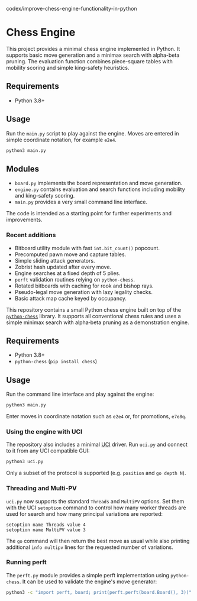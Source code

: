 codex/improve-chess-engine-functionality-in-python
# Chess Engine
This project provides a minimal chess engine implemented in Python. It supports
basic move generation and a minimax search with alpha-beta pruning.
The evaluation function combines piece-square tables with mobility scoring and
simple king-safety heuristics.

## Requirements

* Python 3.8+

## Usage

Run the `main.py` script to play against the engine. Moves are entered in simple
coordinate notation, for example `e2e4`.

```bash
python3 main.py
```

## Modules

- `board.py` implements the board representation and move generation.
- `engine.py` contains evaluation and search functions including mobility and
  king-safety scoring.
- `main.py` provides a very small command line interface.

The code is intended as a starting point for further experiments and
improvements.

### Recent additions

* Bitboard utility module with fast ``int.bit_count()`` popcount.
* Precomputed pawn move and capture tables.
* Simple sliding attack generators.
* Zobrist hash updated after every move.
* Engine searches at a fixed depth of 5 plies.
* ``perft`` validation routines relying on ``python-chess``.
* Rotated bitboards with caching for rook and bishop rays.
* Pseudo-legal move generation with lazy legality checks.
* Basic attack map cache keyed by occupancy.

This repository contains a small Python chess engine built on top of the
[`python-chess`](https://python-chess.readthedocs.io/) library.  It supports all
conventional chess rules and uses a simple minimax search with alpha‑beta
pruning as a demonstration engine.

## Requirements

* Python 3.8+
* `python-chess` (`pip install chess`)

## Usage

Run the command line interface and play against the engine:

```bash
python3 main.py
```

Enter moves in coordinate notation such as `e2e4` or, for promotions,
`e7e8q`.

### Using the engine with UCI

The repository also includes a minimal [UCI](https://en.wikipedia.org/wiki/Universal_Chess_Interface)
driver.  Run `uci.py` and connect to it from any UCI compatible GUI:

```bash
python3 uci.py
```

Only a subset of the protocol is supported (e.g. `position` and `go depth N`).

### Threading and Multi-PV

`uci.py` now supports the standard `Threads` and `MultiPV` options. Set them
with the UCI `setoption` command to control how many worker threads are used for
search and how many principal variations are reported:

```text
setoption name Threads value 4
setoption name MultiPV value 3
```

The `go` command will then return the best move as usual while also printing
additional `info multipv` lines for the requested number of variations.

### Running perft

The `perft.py` module provides a simple perft implementation using
`python-chess`. It can be used to validate the engine's move generator:

```bash
python3 -c "import perft, board; print(perft.perft(board.Board(), 3))"
```

